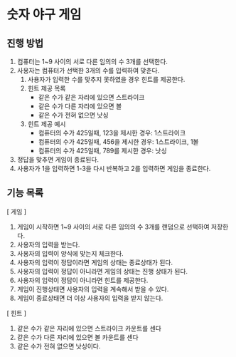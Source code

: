 # 숫자 야구 게임
## 진행 방법
1. 컴퓨터는 1~9 사이의 서로 다른 임의의 수 3개를 선택한다.
2. 사용자는 컴퓨터가 선택한 3개의 수를 입력하여 맞춘다.
    1. 사용자가 입력한 수를 맞추지 못하였을 경우 힌트를 제공한다.
    2. 힌트 제공 목록
        - 같은 수가 같은 자리에 있으면 스트라이크
        - 같은 수가 다른 자리에 있으면 볼
        - 같은 수가 전혀 없으면 낫싱
    3. 힌트 제공 예시
        - 컴퓨터의 수가 425일때, 123을 제시한 경우: 1스트라이크
        - 컴퓨터의 수가 425일때, 456을 제시한 경우: 1스트라이크, 1볼
        - 컴퓨터의 수가 425일때, 789를 제시한 경우: 낫싱
3. 정답을 맞추면 게임이 종료된다.
4. 사용자가 1을 입력하면 1-3을 다시 반복하고 2를 입력하면 게임을 종료한다.

## 기능 목록
[ 게임 ]
1. 게임이 시작하면 1~9 사이의 서로 다른 임의의 수 3개를 랜덤으로 선택하여 저장한다.
2. 사용자의 입력을 받는다.
3. 사용자의 입력이 양식에 맞는지 체크한다.
4. 사용자의 입력이 정답이라면 게임의 상태는 종료상태가 된다.
5. 사용자의 입력이 정답이 아니라면 게임의 상태는 진행 상태가 된다.
6. 사용자의 입력이 정답이 아니라면 힌트를 제공한다.
7. 게임이 진행상태면 사용자의 입력을 계속해서 받을 수 있다.
8. 게임이 종료상태면 더 이상 사용자의 입력을 받지 않는다.

[ 힌트 ]
1. 같은 수가 같은 자리에 있으면 스트라이크 카운트를 센다
2. 같은 수가 다른 자리에 있으면 볼 카운트를 센다
3. 같은 수가 전혀 없으면 낫싱이다.
